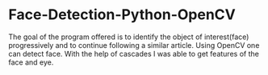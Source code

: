 # Face-Detection-Python-OpenCV
The goal of the program offered is to identify the object of interest(face) progressively and to continue following a similar article.
Using OpenCV one can detect face. With the help of cascades I was able to get features of the face and eye.
